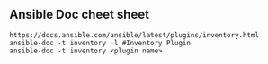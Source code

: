 ## Ansible Doc cheet sheet
```
https://docs.ansible.com/ansible/latest/plugins/inventory.html
ansible-doc -t inventory -l #Inventory Plugin
ansible-doc -t inventory <plugin name>



```
